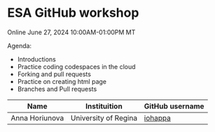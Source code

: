 # ESA GitHub workshop
Online
June 27, 2024
10:00AM-01:00PM MT

Agenda:
  * Introductions
  * Practice coding codespaces in the cloud
  * Forking and pull requests
  * Practice on creating html page
  * Branches and Pull requests 

| Name        | Instituition | GitHub username | 
| ----------- | ------------ | --------------- | 
| Anna Horiunova | University of Regina | [iohappa](https://github.com/iohappa) | 
